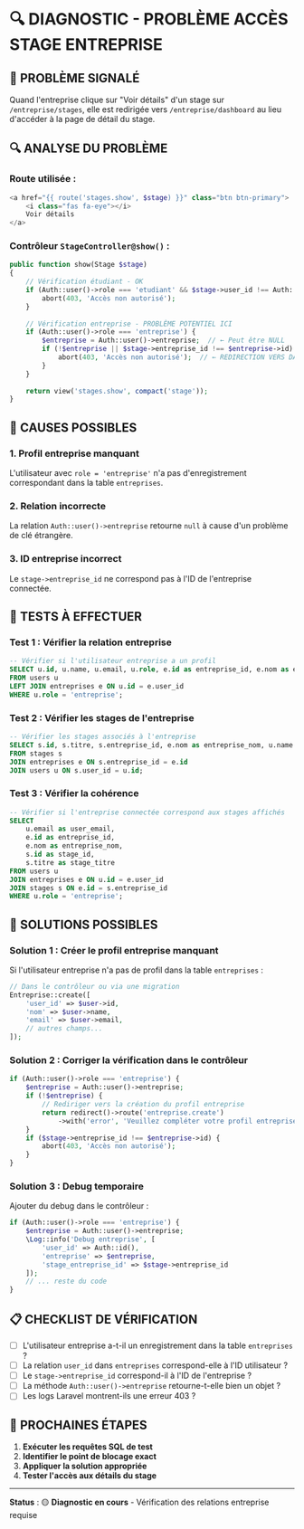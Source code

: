 # 🔍 DIAGNOSTIC - PROBLÈME ACCÈS STAGE ENTREPRISE

## 🚨 **PROBLÈME SIGNALÉ**
Quand l'entreprise clique sur "Voir détails" d'un stage sur `/entreprise/stages`, elle est redirigée vers `/entreprise/dashboard` au lieu d'accéder à la page de détail du stage.

## 🔍 **ANALYSE DU PROBLÈME**

### **Route utilisée :**
```php
<a href="{{ route('stages.show', $stage) }}" class="btn btn-primary">
    <i class="fas fa-eye"></i>
    Voir détails
</a>
```

### **Contrôleur `StageController@show()` :**
```php
public function show(Stage $stage)
{
    // Vérification étudiant - OK
    if (Auth::user()->role === 'etudiant' && $stage->user_id !== Auth::id()) {
        abort(403, 'Accès non autorisé');
    }
    
    // Vérification entreprise - PROBLÈME POTENTIEL ICI
    if (Auth::user()->role === 'entreprise') {
        $entreprise = Auth::user()->entreprise;  // ← Peut être NULL
        if (!$entreprise || $stage->entreprise_id !== $entreprise->id) {
            abort(403, 'Accès non autorisé');  // ← REDIRECTION VERS DASHBOARD
        }
    }
    
    return view('stages.show', compact('stage'));
}
```

## 🎯 **CAUSES POSSIBLES**

### **1. Profil entreprise manquant**
L'utilisateur avec `role = 'entreprise'` n'a pas d'enregistrement correspondant dans la table `entreprises`.

### **2. Relation incorrecte**
La relation `Auth::user()->entreprise` retourne `null` à cause d'un problème de clé étrangère.

### **3. ID entreprise incorrect**
Le `stage->entreprise_id` ne correspond pas à l'ID de l'entreprise connectée.

## 🧪 **TESTS À EFFECTUER**

### **Test 1 : Vérifier la relation entreprise**
```sql
-- Vérifier si l'utilisateur entreprise a un profil
SELECT u.id, u.name, u.email, u.role, e.id as entreprise_id, e.nom as entreprise_nom
FROM users u
LEFT JOIN entreprises e ON u.id = e.user_id
WHERE u.role = 'entreprise';
```

### **Test 2 : Vérifier les stages de l'entreprise**
```sql
-- Vérifier les stages associés à l'entreprise
SELECT s.id, s.titre, s.entreprise_id, e.nom as entreprise_nom, u.name as etudiant_nom
FROM stages s
JOIN entreprises e ON s.entreprise_id = e.id
JOIN users u ON s.user_id = u.id;
```

### **Test 3 : Vérifier la cohérence**
```sql
-- Vérifier si l'entreprise connectée correspond aux stages affichés
SELECT 
    u.email as user_email,
    e.id as entreprise_id,
    e.nom as entreprise_nom,
    s.id as stage_id,
    s.titre as stage_titre
FROM users u
JOIN entreprises e ON u.id = e.user_id
JOIN stages s ON e.id = s.entreprise_id
WHERE u.role = 'entreprise';
```

## 🔧 **SOLUTIONS POSSIBLES**

### **Solution 1 : Créer le profil entreprise manquant**
Si l'utilisateur entreprise n'a pas de profil dans la table `entreprises` :
```php
// Dans le contrôleur ou via une migration
Entreprise::create([
    'user_id' => $user->id,
    'nom' => $user->name,
    'email' => $user->email,
    // autres champs...
]);
```

### **Solution 2 : Corriger la vérification dans le contrôleur**
```php
if (Auth::user()->role === 'entreprise') {
    $entreprise = Auth::user()->entreprise;
    if (!$entreprise) {
        // Rediriger vers la création du profil entreprise
        return redirect()->route('entreprise.create')
            ->with('error', 'Veuillez compléter votre profil entreprise');
    }
    if ($stage->entreprise_id !== $entreprise->id) {
        abort(403, 'Accès non autorisé');
    }
}
```

### **Solution 3 : Debug temporaire**
Ajouter du debug dans le contrôleur :
```php
if (Auth::user()->role === 'entreprise') {
    $entreprise = Auth::user()->entreprise;
    \Log::info('Debug entreprise', [
        'user_id' => Auth::id(),
        'entreprise' => $entreprise,
        'stage_entreprise_id' => $stage->entreprise_id
    ]);
    // ... reste du code
}
```

## 📋 **CHECKLIST DE VÉRIFICATION**

- [ ] L'utilisateur entreprise a-t-il un enregistrement dans la table `entreprises` ?
- [ ] La relation `user_id` dans `entreprises` correspond-elle à l'ID utilisateur ?
- [ ] Le `stage->entreprise_id` correspond-il à l'ID de l'entreprise ?
- [ ] La méthode `Auth::user()->entreprise` retourne-t-elle bien un objet ?
- [ ] Les logs Laravel montrent-ils une erreur 403 ?

## 🎯 **PROCHAINES ÉTAPES**

1. **Exécuter les requêtes SQL de test**
2. **Identifier le point de blocage exact**
3. **Appliquer la solution appropriée**
4. **Tester l'accès aux détails du stage**

---

**Status** : 🟡 **Diagnostic en cours** - Vérification des relations entreprise requise
